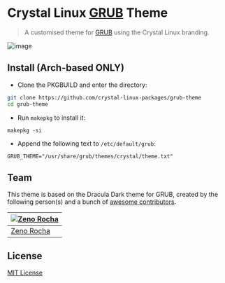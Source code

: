 # Crystal Linux [GRUB](https://gnu.org/software/grub/) Theme

> A customised theme for [GRUB](https://gnu.org/software/grub/) using the Crystal Linux branding.

![image](https://user-images.githubusercontent.com/30374463/189643831-6e29a350-a57d-4aa6-902a-ea08b527cc39.png)

## Install (Arch-based ONLY)

- Clone the PKGBUILD and enter the directory:
```bash
git clone https://github.com/crystal-linux-packages/grub-theme
cd grub-theme
```

- Run `makepkg` to install it:
```
makepkg -si
```

- Append the following text to `/etc/default/grub`:
```
GRUB_THEME="/usr/share/grub/themes/crystal/theme.txt"
```

## Team

This theme is based on the Dracula Dark theme for GRUB, created by the following person(s) and a bunch of [awesome contributors](https://github.com/dracula/grub/graphs/contributors).

[![Zeno Rocha](https://github.com/pspiagicw.png?size=100)](https://github.com/pspiagicw) |
--- |
[Zeno Rocha](https://github.com/pspiagicw) |

## License

[MIT License](./LICENSE)
